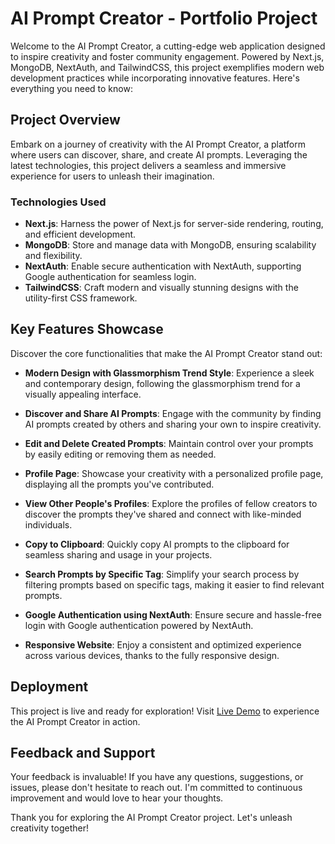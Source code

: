 # AI Prompt Creator - Portfolio Project

Welcome to the AI Prompt Creator, a cutting-edge web application designed to inspire creativity and foster community engagement. Powered by Next.js, MongoDB, NextAuth, and TailwindCSS, this project exemplifies modern web development practices while incorporating innovative features. Here's everything you need to know:

## Project Overview

Embark on a journey of creativity with the AI Prompt Creator, a platform where users can discover, share, and create AI prompts. Leveraging the latest technologies, this project delivers a seamless and immersive experience for users to unleash their imagination.

### Technologies Used

- **Next.js**: Harness the power of Next.js for server-side rendering, routing, and efficient development.
- **MongoDB**: Store and manage data with MongoDB, ensuring scalability and flexibility.
- **NextAuth**: Enable secure authentication with NextAuth, supporting Google authentication for seamless login.
- **TailwindCSS**: Craft modern and visually stunning designs with the utility-first CSS framework.

## Key Features Showcase

Discover the core functionalities that make the AI Prompt Creator stand out:

- **Modern Design with Glassmorphism Trend Style**: Experience a sleek and contemporary design, following the glassmorphism trend for a visually appealing interface.
  
- **Discover and Share AI Prompts**: Engage with the community by finding AI prompts created by others and sharing your own to inspire creativity.
  
- **Edit and Delete Created Prompts**: Maintain control over your prompts by easily editing or removing them as needed.
  
- **Profile Page**: Showcase your creativity with a personalized profile page, displaying all the prompts you've contributed.
  
- **View Other People's Profiles**: Explore the profiles of fellow creators to discover the prompts they've shared and connect with like-minded individuals.
  
- **Copy to Clipboard**: Quickly copy AI prompts to the clipboard for seamless sharing and usage in your projects.
  
- **Search Prompts by Specific Tag**: Simplify your search process by filtering prompts based on specific tags, making it easier to find relevant prompts.
  
- **Google Authentication using NextAuth**: Ensure secure and hassle-free login with Google authentication powered by NextAuth.
  
- **Responsive Website**: Enjoy a consistent and optimized experience across various devices, thanks to the fully responsive design.

## Deployment

This project is live and ready for exploration! Visit [Live Demo](Your_Deployment_Link) to experience the AI Prompt Creator in action.

## Feedback and Support

Your feedback is invaluable! If you have any questions, suggestions, or issues, please don't hesitate to reach out. I'm committed to continuous improvement and would love to hear your thoughts.

Thank you for exploring the AI Prompt Creator project. Let's unleash creativity together!

